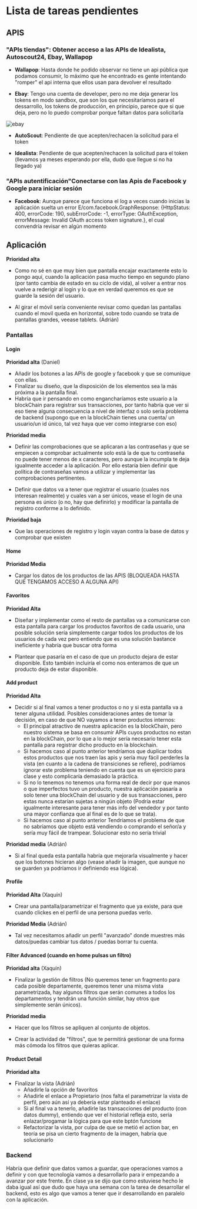 # Lista de tareas pendientes
## APIS

### "APIs tiendas": Obtener acceso a las APIs de Idealista, Autoscout24, Ebay, Wallapop
* **Wallapop**: Hasta donde he podido observar no tiene un api pública que podamos consumir, lo máximo que he encontrado es gente intentando "romper" el api interna que ellos usan para devolver el resultado

* **Ebay**: Tengo una cuenta de developer, pero no me deja generar los tokens en modo sandbox, que son los que necesitaríamos para el dessarrollo, los tokens de producción, en principio, parece que si que deja, pero no lo puedo comprobar porque faltan datos para solicitarla

![ebay](https://user-images.githubusercontent.com/43583094/232519724-9c6a4e2b-047a-499b-9a08-01876c33d38b.jpg)

* **AutoScout**: Pendiente de que acepten/rechacen la solicitud para el token

* **Idealista**: Pendiente de que acepten/rechacen la solicitud para el token (llevamos ya meses esperando por ella, dudo que llegue si no ha llegado ya)

### "APIs autentificación"Conectarse con las Apis de Facebook y Google para iniciar sesión 

* **Facebook**: Aunque parece que funciona el log a veces cuando inicias la aplicación suelta un error E/com.facebook.GraphResponse: {HttpStatus: 400, errorCode: 190, subErrorCode: -1, errorType: OAuthException, errorMessage: Invalid OAuth access token signature.}, el cual convendría revisar en algún momento


## Aplicación
**Prioridad alta**
* Como no sé en que muy bien que pantalla encajar exactamente esto lo pongo aquí, cuando la aplicación pasa mucho tiempo en segundo plano (por tanto cambia de estado en su ciclo de vida), al volver a entrar nos vuelve a rederigir al login y lo que en verdad queremos es que se guarde la sesión del usuario.

* Al girar el móvil sería conveniente revisar como quedan las pantallas cuando el movil queda en horizontal, sobre todo cuando se trata de pantallas grandes, veease tablets. (Adrián)

### Pantallas

#### Login

**Prioridad alta** (Daniel)
* Añadir los botones a las APIs de google y facebook y que se comunique con ellas.
* Finalizar su diseño, que la disposición de los elementos sea la más próxima a la pantalla final.
* Habría que ir pensando en como engancharíamos este usuario a la blockChain para registrar sus transacciones, por tanto habría que ver si eso tiene alguna consecuencia a nivel de interfaz o solo sería problema de backend (supongo que en la blockChain tienes una cuenta/ un usuario/un id único, tal vez haya que ver como integrarse con eso)

**Prioridad media**
* Definir las comprobaciones que se aplicaran a las contraseñas y que se empiecen a comprobar actualmente solo está la de que tu contraseña no puede tener menos de x caracteres, pero aunque la incumpla te deja igualmente acceder a la aplicación. Por ello estaría bien definir que política de contraseñas vamos a utilizar y implementar las comprobaciones pertinentes.

* Definir que datos va a tener que registrar el usuario (cuales nos interesan realmente) y cuales van a ser únicos, vease el login de una persona es único (o no, hay que definirlo) y modificar la pantalla de registro conforme a lo definido.

**Prioridad baja**
* Que las operaciones de registro y login vayan contra la base de datos y comprobar que existen

#### Home
**Prioridad Media**
* Cargar los datos de los productos de las APIS (BLOQUEADA HASTA QUE TENGAMOS ACCESO A ALGUNA API)
#### Favoritos

**Prioridad Alta**
* Diseñar y implementar como el resto de pantallas va a comunicarse con esta pantalla para cargar los productos favoritos de cada usuario, una posible solución sería simplemente cargar todos los productos de los usuarios de cada vez pero entiendo que es una solución bastance ineficiente y habría que buscar otra forma

* Plantear que pasaría en el caso de que un producto dejara de estar disponible. Esto también incluiría el como nos enteramos de que un producto deja de estar disponible.

#### Add product

**Prioridad Alta**
* Decidir si al final vamos a tener productos o no y si esta pantalla va a tener alguna utilidad. Posibles consideraciones antes de tomar la decisión, en caso de que NO vayamos a tener productos internos:
    - El principal atractivo de nuestra aplicación es la blockChain, pero nuestro sistema se basa en consumir APIs cuyos productos no estan en la blockChain, por lo que a lo mejor sería necesario tener esta pantalla para registrar dicho producto en la blockchain.
    - Si hacemos caso al punto anterior tendríamos que duplicar todos estos productos que nos traen las apis y sería muy fácil perderles la vista (en cuanto a la cadena de transiciones se refiere), podríamos ignorar este problema teniendo en cuenta que es un ejercicio para clase y esto complicaría demasiado la práctica.
    - Si no lo tenemos no tenemos una forma real de decir por que manos o que imperfectos tuvo un producto, nuestra aplicación pasaría a solo tener una blockChain del usuario y de sus transacciones, pero estas nunca estarían sujetas a ningún objeto (Podría estar igualmente interesante para tener más info del vendedor y por tanto una mayor confianza que al final es de lo que se trata).
    - Si hacemos caso al punto anterior Tendríamos el problema de que no sabríamos que objeto está vendiendo o comprando el señor/a y sería muy fácil de trampear. Solucionar esto no sería trivial

**Prioridad media** (Adrián)
* Si al final queda esta pantalla habría que mejorarla visualmente y hacer que los botones hicieran algo (vease añadir la imagen, que aunque no se guarden ya podríamos ir definiendo esa lógica).
#### Profile

**Prioridad Alta** (Xaquín)
* Crear una pantalla/parametrizar el fragmento que ya existe, para que cuando clickes en el perfil de una persona puedas verlo.

**Prioridad Media** (Adrián)
* Tal vez necesitamos añadir un perfil "avanzado" donde muestres más datos/puedas cambiar tus datos / puedas borrar tu cuenta.

#### Filter Advanced (cuando en home pulsas un filtro)

**Prioridad alta** (Xaquín)
* Finalizar la gestión de filtros (No queremos tener un fragmento para cada posible departamente, queremos tener una misma vista parametrizada, hay algunos filtros que serán comunes a todos los departamentos y tendrán una función similar, hay otros que simplemente serán únicos).

**Prioridad media**

* Hacer que los filtros se apliquen al conjunto de objetos.

* Crear la actividad de "filtros", que te permitirá gestionar de una forma más cómoda los filtros que quieras aplicar.

#### Product Detail

**Prioridad alta**

* Finalizar la vista (Adrián)
    * Añadirle la opción de favoritos 
    * Añadirle el enlace a Propietario (nos falta el parametrizar la vista de perfil, pero aún así ya debería estar planteado el enlace)
    * Si al final va a tenerlo, añadirle las transacciones del producto (con datos dummy), entiendo que ver el historial refleja esto, sería enlazar/progamar la lógica para que este bptón funcione
    * Refactorizar la vista, por culpa de que se metió el action bar, en teoría se pisa un cierto fragmento de la imagen, habría que solucionarlo

### Backend

Habría que definir que datos vamos a guardar, que operaciones vamos a definir y con que tecnología vamos a desarrollarlo para ir empezando a avanzar por este frente. En clase ya se dijo que como estuviese hecho le daba igual así que dudo que haya una semana con la tarea de desarrollar el backend, esto es algo que vamos a tener que ir desarrollando en paralelo con la aplicación.
